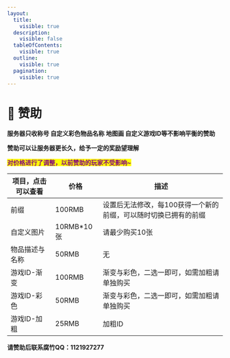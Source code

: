```yaml
---
layout:
  title:
    visible: true
  description:
    visible: false
  tableOfContents:
    visible: true
  outline:
    visible: true
  pagination:
    visible: true
---
```


# 💸 赞助

**服务器只收称号 自定义彩色物品名称 地图画 自定义游戏ID等不影响平衡的赞助**

**赞助可以让服务器更长久，给予一定的奖励望理解**

<mark style="color:purple;">**对价格进行了调整，以前赞助的玩家不受影响\~**</mark>

| 项目，点击可以查看 | 价格         | 描述                                |
| --------- | ---------- | --------------------------------- |
| 前缀        | 100RMB     | 设置后无法修改，每100获得一个新的前缀，可以随时切换已拥有的前缀 |
| 自定义图片     | 10RMB\*10张 | 请最少购买10张                          |
| 物品描述与名称   | 50RMB      | 无                                 |
| 游戏ID-渐变   | 100RMB     | 渐变与彩色，二选一即可，如需加粗请单独购买             |
| 游戏ID-彩色   | 50RMB      | 渐变与彩色，二选一即可，如需加粗请单独购买             |
| 游戏ID-加粗   | 25RMB      | 加粗ID                              |

**请赞助后联系腐竹QQ：1121927277**

<figure><img src="https://s2.loli.net/2024/01/15/Oqa1bwxGj5WKTFB.png" alt=""><figcaption></figcaption></figure>
